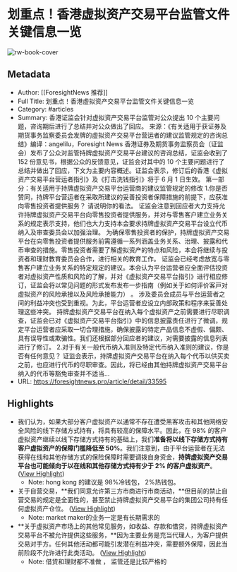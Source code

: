 # 划重点！香港虚拟资产交易平台监管文件关键信息一览

![rw-book-cover](https://img.foresightnews.pro/vertical_logo.png)

## Metadata
- Author: [[ForesightNews 推荐]]
- Full Title: 划重点！香港虚拟资产交易平台监管文件关键信息一览
- Category: #articles
- Summary: 香港证监会针对虚拟资产交易平台监管对公众提出 10 个主要问题，咨询期后进行了总结并对公众做出了回应。 来源：《有关适用于获证券及期货事务监察委员会发牌的虚拟资产交易平台营运者的建议监管规定的咨询总结》编译：angelilu，Foresight News 香港证券及期货事务监察员会（证监会）发布了公众对监管持牌虚拟资产交易平台建议的咨询总结，证监会收到了 152 份意见书，根据公众的反馈意见，证监会对其中的 10 个主要问题进行了总结并做出了回应，下文为主要内容概述。证监会表示，修订后的香港《虚拟资产交易平台营运者指引》及《打击洗钱指引》将于 6 月 1 日生效。 第⼀部分：有关适⽤于持牌虚拟资产交易平台运营商的建议监管规定的修改 1.你是否赞同，持牌平台营运者在采取所建议的妥善投资者保障措施的前提下，应获准向零售投资者提供服务？ 请说明你的看法。 证监会注意到回应者大力支持允许持牌虚拟资产交易平台向零售投资者提供服务，并对与零售客户建立业务关系的规定表示支持，他们也大力支持本会要求持牌虚拟资产交易平台设立代币纳入及审查委员会以加强治理。 为确保零售投资者的保护，持牌虚拟资产交易平台在向零售投资者提供服务前需遵循一系列涵盖业务关系、治理、披露和代币审查的措施。零售投资者需要了解虚拟资产的特点和风险，本会将继续与投资者和理财教育委员会合作，进行相关的教育工作。 证监会已经考虑放宽与零售客户建立业务关系的特定规定的建议。本会认为平台运营者应全面评估投资者对虚拟资产性质和风险的了解，并对《虚拟资产交易平台指引》进行相应修订，证监会将以常⻅问题的形式发布发布⼀步指南（例如关于如何评价客⼾对虚拟资产的⻛险承接以及⻛险承接能⼒） 。 涉及委员会成员与平台运营者之间的利益冲突也受到重视。为此，平台运营者应设立内部政策和程序来妥善处理这些冲突。 持牌虚拟资产交易平台在纳入每个虚拟资产之前需要进行尽职调查，证监会已对《虚拟资产交易平台指引》中的信息披露责任进行了微调，规定平台运营者应采取一切合理措施，确保披露的特定产品信息不虚假、偏颇、具有误导性或欺骗性。我们还根据部分回应者的建议，对需要披露的信息列表进行了修订。 2.对于有关一般代币纳入准则及特定代币纳入准则的建议，你是否有任何意见？ 证监会表示，持牌虚拟资产交易平台在纳入每个代币以供买卖之前，也应进行代币的尽职审查。因此，将已经由其他持牌虚拟资产交易平台纳入的代币等豁免审查并不适当...
- URL: https://foresightnews.pro/article/detail/33595

## Highlights
- 我们认为，如果大部分客户虚拟资产以通常不存在遭受黑客攻击和其他网络安全风险的线下存储方式持有，将具有较高的保障水平。因此，在 98% 的客户虚拟资产继续以线下存储方式持有的基础上，我们**准备将以线下存储方式持有客户虚拟资产的保障门槛降低至 50%**。我们注意到，由于平台运营者在无法获得在线和其他存储方式的保险保障时需要调拨自身资金，**持牌虚拟资产交易平台也可能倾向于以在线和其他存储方式持有少于 2% 的客户虚拟资产**。 ([View Highlight](https://read.readwise.io/read/01h15kbm7rpz38w0sg1xnh97eh))
    - Note: hong kong 的建议是 98%冷钱包， 2%热钱包。
- 关于自营交易，**我们同意允许第三方市商进行市商活动，**但目前的禁止自营交易的规定是全面性的，甚至禁止持牌虚拟资产交易平台的集团公司持有任何虚拟资产仓位。 ([View Highlight](https://read.readwise.io/read/01h15kdwymx6tg7f8r90q9b9pf))
    - Note: market maker的业务一定是有长期需求的
- **关于虚拟资产市场上的其他常见服务，如收益、存款和借贷，持牌虚拟资产交易平台不被允许提供这些服务，**因为主要业务是充当代理人，为客户提供交易对手方。任何其他活动都可能引发潜在利益冲突，需要额外保障，因此当前阶段不允许进行此类活动。 ([View Highlight](https://read.readwise.io/read/01h15kfsgsjpyfgny5pt1c69qs))
    - Note: 借贷和理财都不准做 ， 监管还是比较严格的
